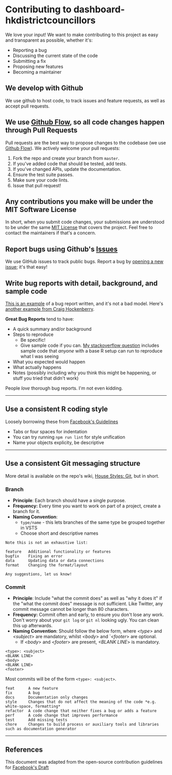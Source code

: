 # Contributing to dashboard-hkdistrictcouncillors
We love your input! We want to make contributing to this project as easy and transparent as possible, whether it's:

- Reporting a bug
- Discussing the current state of the code
- Submitting a fix
- Proposing new features
- Becoming a maintainer

## We develop with Github
We use github to host code, to track issues and feature requests, as well as accept pull requests.

## We use [Github Flow](https://guides.github.com/introduction/flow/index.html), so all code changes happen through Pull Requests
Pull requests are the best way to propose changes to the codebase (we use [Github Flow](https://guides.github.com/introduction/flow/index.html)). We actively welcome your pull requests:

1. Fork the repo and create your branch from `master`.
2. If you've added code that should be tested, add tests.
3. If you've changed APIs, update the documentation.
4. Ensure the test suite passes.
5. Make sure your code lints.
6. Issue that pull request!

## Any contributions you make will be under the MIT Software License
In short, when you submit code changes, your submissions are understood to be under the same [MIT License](http://choosealicense.com/licenses/mit/) that covers the project. Feel free to contact the maintainers if that's a concern.

## Report bugs using Github's [Issues](https://github.com/avisionh/dashboard-hkdistrictcouncillors/issues)
We use GitHub issues to track public bugs. Report a bug by [opening a new issue](https://github.com/avisionh/dashboard-hkdistrictcouncillors/issues); it's that easy!

## Write bug reports with detail, background, and sample code
[This is an example](http://stackoverflow.com/q/12488905/180626) of a bug report written, and it's not a bad model. Here's [another example from Craig Hockenberry](http://www.openradar.me/11905408).

**Great Bug Reports** tend to have:

- A quick summary and/or background
- Steps to reproduce
  - Be specific!
  - Give sample code if you can. [My stackoverflow question](http://stackoverflow.com/q/12488905/180626) includes sample code that *anyone* with a base R setup can run to reproduce what I was seeing
- What you expected would happen
- What actually happens
- Notes (possibly including why you think this might be happening, or stuff you tried that didn't work)

People *love* thorough bug reports. I'm not even kidding.

***

## Use a consistent R coding style
Loosely borrowing these from [Facebook's Guidelines](https://github.com/facebook/draft-js/blob/a9316a723f9e918afde44dea68b5f9f39b7d9b00/CONTRIBUTING.md)

* Tabs or four spaces for indentation
* You can try running `npm run lint` for style unification
* Name your objects explicity, be descriptive

***

## Use a consistent Git messaging structure
More detail is available on the repo's wiki, [House Styles: Git](https://github.com/avisionh/dashboard-hkdistrictcouncillors/wiki/House-Styles:-Git), but in short.

### Branch
+ **Principle**: Each branch should have a single purpose.
+ **Frequency:** Every time you want to work on part of a project, create a branch for it.
+ **Naming Convention**:
  - `type/name` - this lets branches of the same type be grouped together in VSTS
  - Choose short and descriptive names 
  
```
Note this is not an exhaustive list:

feature   Additional functionality or features
bugfix    Fixing an error 
data      Updating data or data connections
format    Changing the format/layout

Any suggestions, let us know!
```
  
### Commit 
+ **Principle**: Include "what the commit does" as well as "why it does it" if the "what the commit does" message is not sufficient. Like Twitter, any commit message cannot be longer than 80 characters.
+ **Frequency:**  Commit often and early, to ensure you don't lose any work. Don't worry about your `git log` or `git nl` looking ugly. You can clean this up afterwards.
+ **Naming Convention**: Should follow the below form, where *<type*> and *<subject*> are mandatory, whilst *<body*> and `*<footer*> are optional.  
    - If *<body*> and *<footer*> are present, *<BLANK LINE*> is mandatory.
    
```
<type>: <subject>
<BLANK LINE>
<body>
<BLANK LINE>
<footer>
```

Most commits will be of the form `<type>: <subject>`.

```
feat      A new feature
fix       A bug 
docs      Documentation only changes
style     Changes that do not affect the meaning of the code *e.g. white-space, formatting*
refactor  A code change that neither fixes a bug or adds a feature
perf      A code change that improves performance
test      Add missing tests
chore     Changes to build process or auxiliary tools and libraries such as documentation generator
```

***

## References
This document was adapted from the open-source contribution guidelines for [Facebook's Draft](https://github.com/facebook/draft-js/blob/a9316a723f9e918afde44dea68b5f9f39b7d9b00/CONTRIBUTING.md)